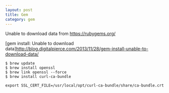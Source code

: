 ```yaml
---
layout: post
title: Gem
category: gem
---
```



Unable to download data from https://rubygems.org/

[gem install: Unable to download data]<http://blog.digitalpierce.com/2013/11/28/gem-install-unable-to-download-data/>


	$ brew update
	$ brew install openssl
	$ brew link openssl --force
	$ brew install curl-ca-bundle

	export SSL_CERT_FILE=/usr/local/opt/curl-ca-bundle/share/ca-bundle.crt